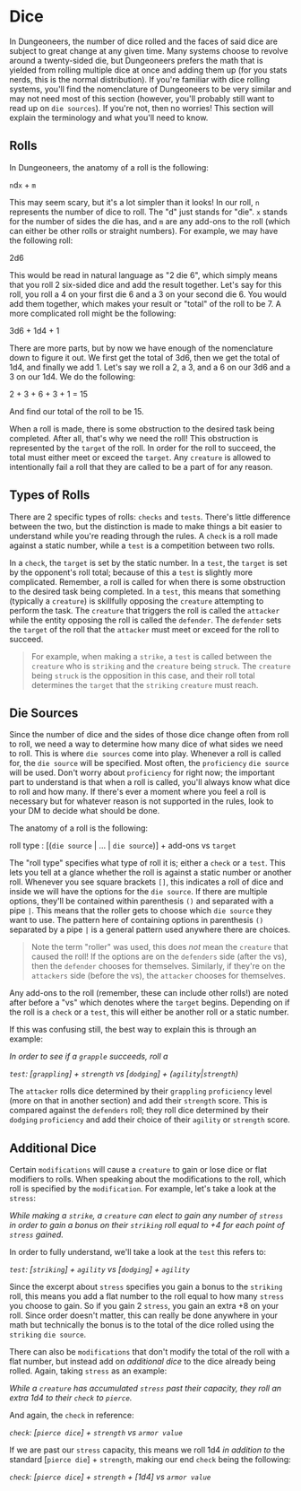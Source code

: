 # Dice

In Dungeoneers, the number of dice rolled and the faces of said dice are subject to great change at any given time. Many systems choose to revolve around a twenty-sided die, but Dungeoneers prefers the math that is yielded from rolling multiple dice at once and adding them up (for you stats nerds, this is the normal distribution). If you're familiar with dice rolling systems, you'll find the nomenclature of Dungeoneers to be very similar and may not need most of this section (however, you'll probably still want to read up on `die sources`). If you're not, then no worries! This section will explain the terminology and what you'll need to know.

## Rolls

In Dungeoneers, the anatomy of a roll is the following:

`n`d`x` + `m`

This may seem scary, but it's a lot simpler than it looks! In our roll, `n` represents the number of dice to roll. The "d" just stands for "die". `x` stands for the number of sides the die has, and `m` are any add-ons to the roll (which can either be other rolls or straight numbers). For example, we may have the following roll:

2d6

This would be read in natural language as "2 die 6", which simply means that you roll 2 six-sided dice and add the result together. Let's say for this roll, you roll a 4 on your first die 6 and a 3 on your second die 6. You would add them together, which makes your result or "total" of the roll to be 7. A more complicated roll might be the following:

3d6 + 1d4 + 1

There are more parts, but by now we have enough of the nomenclature down to figure it out. We first get the total of 3d6, then we get the total of 1d4, and finally we add 1. Let's say we roll a 2, a 3, and a 6 on our 3d6 and a 3 on our 1d4. We do the following:

2 + 3 + 6 + 3 + 1 = 15

And find our total of the roll to be 15.

When a roll is made, there is some obstruction to the desired task being completed. After all, that's why we need the roll! This obstruction is represented by the `target` of the roll. In order for the roll to succeed, the total must either meet or exceed the `target`. Any `creature` is allowed to intentionally fail a roll that they are called to be a part of for any reason.

## Types of Rolls

There are 2 specific types of rolls: `checks` and `tests`. There's little difference between the two, but the distinction is made to make things a bit easier to understand while you're reading through the rules. A `check` is a roll made against a static number, while a `test` is a competition between two rolls.

In a `check`, the `target` is set by the static number. In a `test`, the `target` is set by the opponent's roll total; because of this a `test` is slightly more complicated. Remember, a roll is called for when there is some obstruction to the desired task being completed. In a `test`, this means that something (typically a `creature`) is skillfully opposing the `creature` attempting to perform the task. The `creature` that triggers the roll is called the `attacker` while the entity opposing the roll is called the `defender`. The `defender` sets the `target` of the roll that the `attacker` must meet or exceed for the roll to succeed.

> For example, when making a `strike`, a `test` is called between the `creature` who is `striking` and the `creature` being `struck`. The `creature` being `struck` is the opposition in this case, and their roll total determines the `target` that the `striking` `creature` must reach.

## Die Sources

Since the number of dice and the sides of those dice change often from roll to roll, we need a way to determine how many dice of what sides we need to roll. This is where `die sources` come into play. Whenever a roll is called for, the `die source` will be specified. Most often, the `proficiency` `die source` will be used. Don't worry about `proficiency` for right now; the important part to understand is that when a roll is called, you'll always know what dice to roll and how many. If there's ever a moment where you feel a roll is necessary but for whatever reason is not supported in the rules, look to your DM to decide what should be done.

The anatomy of a roll is the following:

roll type : [(`die source` | ... | `die source`)] + add-ons vs `target`

The "roll type" specifies what type of roll it is; either a `check` or a `test`. This lets you tell at a glance whether the roll is against a static number or another roll. Whenever you see square brackets `[]`, this indicates a roll of dice and inside we will have the options for the `die source`. If there are multiple options, they'll be contained within parenthesis `()` and separated with a pipe `|`. This means that the roller gets to choose which `die source` they want to use. The pattern here of containing options in parenthesis `()` separated by a pipe `|` is a general pattern used anywhere there are choices.

> Note the term "roller" was used, this does _not_ mean the `creature` that caused the roll! If the options are on the `defenders` side (after the vs), then the `defender` chooses for themselves. Similarly, if they're on the `attackers` side (before the vs), the `attacker` chooses for themselves.

Any add-ons to the roll (remember, these can include other rolls!) are noted after before a "vs" which denotes where the `target` begins. Depending on if the roll is a `check` or a `test`, this will either be another roll or a static number.

If this was confusing still, the best way to explain this is through an example:

_In order to see if a `grapple` succeeds, roll a_

_`test`: [`grappling`] + `strength` vs [`dodging`] + (`agility`|`strength`)_

The `attacker` rolls dice determined by their `grappling` `proficiency` level (more on that in another section) and add their `strength` score. This is compared against the `defenders` roll; they roll dice determined by their `dodging` `proficiency` and add their choice of their `agility` or `strength` score.

## Additional Dice

Certain `modifications` will cause a `creature` to gain or lose dice or flat modifiers to rolls. When speaking about the modifications to the roll, which roll is specified by the `modification`. For example, let's take a look at the `stress`:

_While making a `strike`, a `creature` can elect to gain any number of `stress` in order to gain a bonus on their `striking` roll equal to +4 for each point of `stress` gained._

In order to fully understand, we'll take a look at the `test` this refers to:

_`test`: [`striking`] + `agility` vs [`dodging`] + `agility`_

Since the excerpt about `stress` specifies you gain a bonus to the `striking` roll, this means you add a flat number to the roll equal to how many `stress` you choose to gain. So if you gain 2 `stress`, you gain an extra +8 on your roll. Since order doesn't matter, this can really be done anywhere in your math but technically the bonus is to the total of the dice rolled using the `striking` `die source`.

There can also be `modifications` that don't modify the total of the roll with a flat number, but instead add on _additional dice_ to the dice already being rolled. Again, taking `stress` as an example:

_While a `creature` has accumulated `stress` past their capacity, they roll an extra 1d4 to their `check` to `pierce`._

And again, the `check` in reference:

_`check`: [`pierce dice`] + `strength` vs `armor value`_

If we are past our `stress` capacity, this means we roll 1d4 _in addition to_ the standard [`pierce die`] + `strength`, making our end `check` being the following:

_`check`: [`pierce dice`] + `strength` + [1d4] vs `armor value`_
